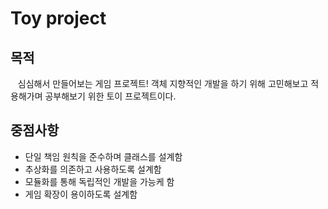 # Toy project

## 목적

&nbsp;&nbsp; 심심해서 만들어보는 게임 프로젝트! 객체 지향적인 개발을 하기 위해 고민해보고 적용해가며 공부해보기 위한 토이 프로젝트이다.

## 중점사항

- 단일 책임 원칙을 준수하며 클래스를 설계함
- 추상화를 의존하고 사용하도록 설계함
- 모듈화를 통해 독립적인 개발을 가능케 함
- 게임 확장이 용이하도록 설계함